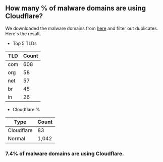 ## How many % of malware domains are using Cloudflare?


We downloaded the malware domains from [here](https://urlhaus.abuse.ch) and filter out duplicates.
Here's the result.


[//]: # (start replacement)


- Top 5 TLDs

| TLD | Count |
| --- | --- |
| com | 608 |
| org | 58 |
| net | 57 |
| br | 45 |
| in | 26 |


- Cloudflare %

| Type | Count |
| --- | --- |
| Cloudflare | 83 |
| Normal | 1,042 |


### 7.4% of malware domains are using Cloudflare.
